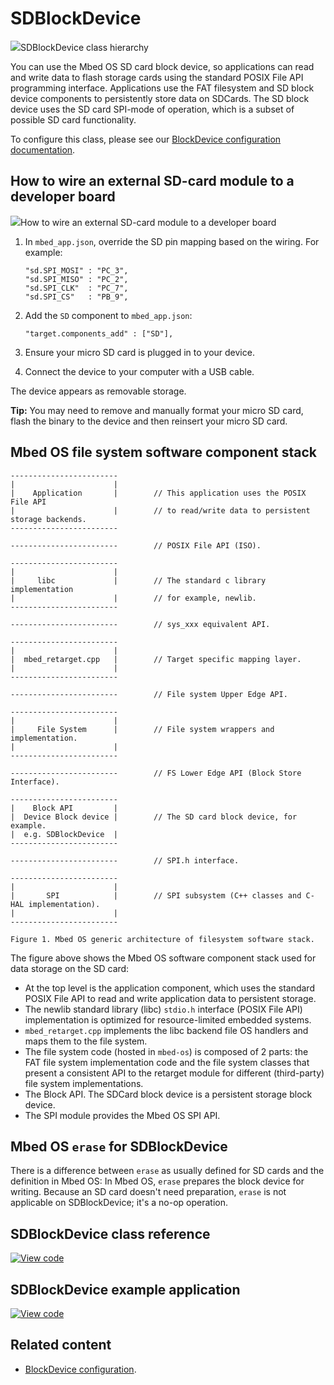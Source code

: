 # SDBlockDevice

<span class="images">![](https://os.mbed.com/docs/mbed-os/v6.5/mbed-os-api-doxy/class_s_d_block_device.png)<span>SDBlockDevice class hierarchy</span></span>

You can use the Mbed OS SD card block device, so applications can read and write data to flash storage cards using the standard POSIX File API programming interface. Applications use the FAT filesystem and SD block device components to persistently store data on SDCards. The SD block device uses the SD card SPI-mode of operation, which is a subset of possible SD card functionality.

To configure this class, please see our [BlockDevice configuration documentation](../apis/data-options-and-config.html).

## How to wire an external SD-card module to a developer board

<span class="images">![](../../images/sd-wiring.png)<span>How to wire an external SD-card module to a developer board</span></span>

1. In `mbed_app.json`, override the SD pin mapping based on the wiring. For example:

   ```
   "sd.SPI_MOSI" : "PC_3",
   "sd.SPI_MISO" : "PC_2",
   "sd.SPI_CLK"  : "PC_7",
   "sd.SPI_CS"   : "PB_9",
   ```

1. Add the `SD` component to `mbed_app.json`:

   ```
   "target.components_add" : ["SD"],
   ```

1. Ensure your micro SD card is plugged in to your device.
1. Connect the device to your computer with a USB cable.

The device appears as removable storage.

<span class="tips">**Tip:** You may need to remove and manually format your micro SD card, flash the binary to the device and then reinsert your micro SD card.</span>

## Mbed OS file system software component stack


    ------------------------
    |                      |
    |    Application       |        // This application uses the POSIX File API
    |                      |        // to read/write data to persistent storage backends.
    ------------------------

    ------------------------        // POSIX File API (ISO).

    ------------------------
    |                      |
    |     libc             |        // The standard c library implementation
    |                      |        // for example, newlib.
    ------------------------

    ------------------------        // sys_xxx equivalent API.

    ------------------------
    |                      |
    |  mbed_retarget.cpp   |        // Target specific mapping layer.
    |                      |
    ------------------------

    ------------------------        // File system Upper Edge API.

    ------------------------
    |                      |
    |     File System      |        // File system wrappers and implementation.
    |                      |
    ------------------------

    ------------------------        // FS Lower Edge API (Block Store Interface).

    ------------------------
    |    Block API         |
    |  Device Block device |        // The SD card block device, for example.
    |  e.g. SDBlockDevice  |
    ------------------------

    ------------------------        // SPI.h interface.

    ------------------------
    |                      |
    |       SPI            |        // SPI subsystem (C++ classes and C-HAL implementation).
    |                      |
    ------------------------

    Figure 1. Mbed OS generic architecture of filesystem software stack.

The figure above shows the Mbed OS software component stack used for data storage on the SD card:

- At the top level is the application component, which uses the standard POSIX File API to read and write application data to persistent storage.
- The newlib standard library (libc) `stdio.h` interface (POSIX File API) implementation is optimized for resource-limited embedded systems.
- `mbed_retarget.cpp` implements the libc backend file OS handlers and maps them to the file system.
- The file system code (hosted in `mbed-os`) is composed of 2 parts: the FAT file system implementation code and the file system classes that present a consistent API to the retarget module for different (third-party) file system implementations.
- The Block API. The SDCard block device is a persistent storage block device.
- The SPI module provides the Mbed OS SPI API.

## Mbed OS `erase` for SDBlockDevice

There is a difference between `erase` as usually defined for SD cards and the definition in Mbed OS: In Mbed OS, `erase` prepares the block device for writing. Because an SD card doesn't need preparation, `erase` is not applicable on SDBlockDevice; it's a no-op operation.

## SDBlockDevice class reference

[![View code](https://www.mbed.com/embed/?type=library)](https://os.mbed.com/docs/mbed-os/v6.5/mbed-os-api-doxy/class_s_d_block_device.html)

## SDBlockDevice example application

[![View code](https://www.mbed.com/embed/?url=https://github.com/ARMmbed/mbed-os-snippet-SDBlockDevice/tree/v6.5)](https://github.com/ARMmbed/mbed-os-snippet-SDBlockDevice/blob/v6.5/main.cpp)

## Related content

- [BlockDevice configuration](../apis/data-options-and-config.html).
